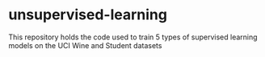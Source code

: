 # unsupervised-learning
This repository holds the code used to train 5 types of supervised learning models on the UCI Wine and Student datasets
